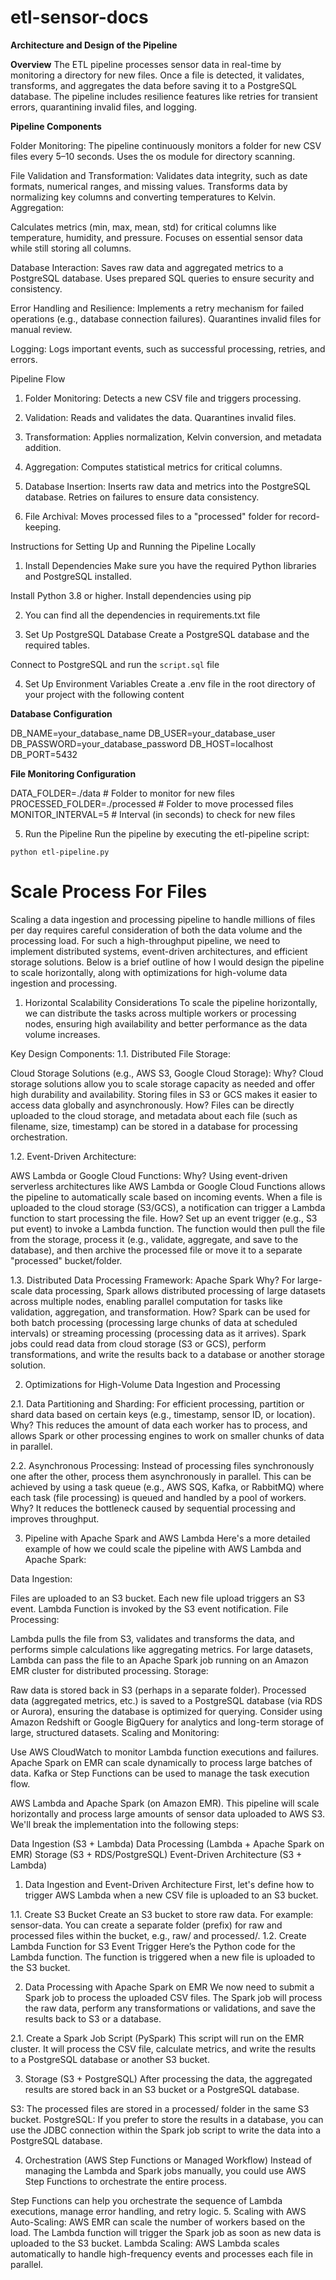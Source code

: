 # etl-sensor-docs

**Architecture and Design of the Pipeline**

**Overview**
The ETL pipeline processes sensor data in real-time by monitoring a directory for new files. Once a file is detected, it validates, transforms, and aggregates the data before saving it to a PostgreSQL database. The pipeline includes resilience features like retries for transient errors, quarantining invalid files, and logging.

**Pipeline Components**

Folder Monitoring:
The pipeline continuously monitors a folder for new CSV files every 5–10 seconds.
Uses the os module for directory scanning.

File Validation and Transformation:
Validates data integrity, such as date formats, numerical ranges, and missing values.
Transforms data by normalizing key columns and converting temperatures to Kelvin.
Aggregation:

Calculates metrics (min, max, mean, std) for critical columns like temperature, humidity, and pressure.
Focuses on essential sensor data while still storing all columns.

Database Interaction:
Saves raw data and aggregated metrics to a PostgreSQL database.
Uses prepared SQL queries to ensure security and consistency.

Error Handling and Resilience:
Implements a retry mechanism for failed operations (e.g., database connection failures).
Quarantines invalid files for manual review.

Logging:
Logs important events, such as successful processing, retries, and errors.

Pipeline Flow

1. Folder Monitoring:
   Detects a new CSV file and triggers processing.

2. Validation:
   Reads and validates the data.
   Quarantines invalid files.

3. Transformation:
   Applies normalization, Kelvin conversion, and metadata addition.

4. Aggregation:
   Computes statistical metrics for critical columns.

5. Database Insertion:
   Inserts raw data and metrics into the PostgreSQL database.
   Retries on failures to ensure data consistency.

6. File Archival:
   Moves processed files to a "processed" folder for record-keeping.

Instructions for Setting Up and Running the Pipeline Locally

1. Install Dependencies
   Make sure you have the required Python libraries and PostgreSQL installed.

Install Python 3.8 or higher.
Install dependencies using pip

2. You can find all the dependencies in requirements.txt file

3. Set Up PostgreSQL Database
   Create a PostgreSQL database and the required tables.

Connect to PostgreSQL and run the `script.sql` file

4. Set Up Environment Variables
   Create a .env file in the root directory of your project with the following content

**Database Configuration**

DB_NAME=your_database_name
DB_USER=your_database_user
DB_PASSWORD=your_database_password
DB_HOST=localhost
DB_PORT=5432

**File Monitoring Configuration**

DATA_FOLDER=./data # Folder to monitor for new files
PROCESSED_FOLDER=./processed # Folder to move processed files
MONITOR_INTERVAL=5 # Interval (in seconds) to check for new files

5. Run the Pipeline
   Run the pipeline by executing the etl-pipeline script:

`python etl-pipeline.py`

# Scale Process For Files

Scaling a data ingestion and processing pipeline to handle millions of files per day requires careful consideration of both the data volume and the processing load. For such a high-throughput pipeline, we need to implement distributed systems, event-driven architectures, and efficient storage solutions. Below is a brief outline of how I would design the pipeline to scale horizontally, along with optimizations for high-volume data ingestion and processing.

1. Horizontal Scalability Considerations
   To scale the pipeline horizontally, we can distribute the tasks across multiple workers or processing nodes, ensuring high availability and better performance as the data volume increases.

Key Design Components:
1.1. Distributed File Storage:

Cloud Storage Solutions (e.g., AWS S3, Google Cloud Storage):
Why? Cloud storage solutions allow you to scale storage capacity as needed and offer high durability and availability. Storing files in S3 or GCS makes it easier to access data globally and asynchronously.
How? Files can be directly uploaded to the cloud storage, and metadata about each file (such as filename, size, timestamp) can be stored in a database for processing orchestration.

1.2. Event-Driven Architecture:

AWS Lambda or Google Cloud Functions:
Why? Using event-driven serverless architectures like AWS Lambda or Google Cloud Functions allows the pipeline to automatically scale based on incoming events. When a file is uploaded to the cloud storage (S3/GCS), a notification can trigger a Lambda function to start processing the file.
How? Set up an event trigger (e.g., S3 put event) to invoke a Lambda function. The function would then pull the file from the storage, process it (e.g., validate, aggregate, and save to the database), and then archive the processed file or move it to a separate "processed" bucket/folder.

1.3. Distributed Data Processing Framework:
Apache Spark
Why? For large-scale data processing, Spark allows distributed processing of large datasets across multiple nodes, enabling parallel computation for tasks like validation, aggregation, and transformation.
How? Spark can be used for both batch processing (processing large chunks of data at scheduled intervals) or streaming processing (processing data as it arrives). Spark jobs could read data from cloud storage (S3 or GCS), perform transformations, and write the results back to a database or another storage solution.

2. Optimizations for High-Volume Data Ingestion and Processing

2.1. Data Partitioning and Sharding:
For efficient processing, partition or shard data based on certain keys (e.g., timestamp, sensor ID, or location).
Why? This reduces the amount of data each worker has to process, and allows Spark or other processing engines to work on smaller chunks of data in parallel.

2.2. Asynchronous Processing:
Instead of processing files synchronously one after the other, process them asynchronously in parallel. This can be achieved by using a task queue (e.g., AWS SQS, Kafka, or RabbitMQ) where each task (file processing) is queued and handled by a pool of workers.
Why? It reduces the bottleneck caused by sequential processing and improves throughput.

3. Pipeline with Apache Spark and AWS Lambda
   Here's a more detailed example of how we could scale the pipeline with AWS Lambda and Apache Spark:

Data Ingestion:

Files are uploaded to an S3 bucket. Each new file upload triggers an S3 event.
Lambda Function is invoked by the S3 event notification.
File Processing:

Lambda pulls the file from S3, validates and transforms the data, and performs simple calculations like aggregating metrics.
For large datasets, Lambda can pass the file to an Apache Spark job running on an Amazon EMR cluster for distributed processing.
Storage:

Raw data is stored back in S3 (perhaps in a separate folder).
Processed data (aggregated metrics, etc.) is saved to a PostgreSQL database (via RDS or Aurora), ensuring the database is optimized for querying.
Consider using Amazon Redshift or Google BigQuery for analytics and long-term storage of large, structured datasets.
Scaling and Monitoring:

Use AWS CloudWatch to monitor Lambda function executions and failures.
Apache Spark on EMR can scale dynamically to process large batches of data.
Kafka or Step Functions can be used to manage the task execution flow.

AWS Lambda and Apache Spark (on Amazon EMR). This pipeline will scale horizontally and process large amounts of sensor data uploaded to AWS S3. We'll break the implementation into the following steps:

Data Ingestion (S3 + Lambda)
Data Processing (Lambda + Apache Spark on EMR)
Storage (S3 + RDS/PostgreSQL)
Event-Driven Architecture (S3 + Lambda)

1. Data Ingestion and Event-Driven Architecture
   First, let's define how to trigger AWS Lambda when a new CSV file is uploaded to an S3 bucket.

1.1. Create S3 Bucket
Create an S3 bucket to store raw data. For example: sensor-data.
You can create a separate folder (prefix) for raw and processed files within the bucket, e.g., raw/ and processed/.
1.2. Create Lambda Function for S3 Event Trigger
Here’s the Python code for the Lambda function. The function is triggered when a new file is uploaded to the S3 bucket.

2. Data Processing with Apache Spark on EMR
   We now need to submit a Spark job to process the uploaded CSV files. The Spark job will process the raw data, perform any transformations or validations, and save the results back to S3 or a database.

2.1. Create a Spark Job Script (PySpark)
This script will run on the EMR cluster. It will process the CSV file, calculate metrics, and write the results to a PostgreSQL database or another S3 bucket.

3. Storage (S3 + PostgreSQL)
   After processing the data, the aggregated results are stored back in an S3 bucket or a PostgreSQL database.

S3: The processed files are stored in a processed/ folder in the same S3 bucket.
PostgreSQL: If you prefer to store the results in a database, you can use the JDBC connection within the Spark job script to write the data into a PostgreSQL database.

4. Orchestration (AWS Step Functions or Managed Workflow)
   Instead of managing the Lambda and Spark jobs manually, you could use AWS Step Functions to orchestrate the entire process.

Step Functions can help you orchestrate the sequence of Lambda executions, manage error handling, and retry logic. 5. Scaling with AWS
Auto-Scaling: AWS EMR can scale the number of workers based on the load. The Lambda function will trigger the Spark job as soon as new data is uploaded to the S3 bucket.
Lambda Scaling: AWS Lambda scales automatically to handle high-frequency events and processes each file in parallel.
